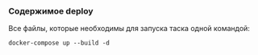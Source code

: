 ### Содержимое deploy

Все файлы, которые необходимы для запуска таска одной командой:

```docker-compose up --build -d```
